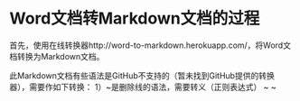# Word文档转Markdown文档的过程

首先，使用在线转换器http://word-to-markdown.herokuapp.com/，将Word文档转换为Markdown文档。

此Markdown文档有些语法是GitHub不支持的（暂未找到GitHub提供的转换器），需要作如下转换：
1）~是删除线的语法，需要转义（正则表达式）
~
\~